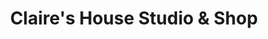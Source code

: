 ---
title: "Claire's House Studio & Shop"
url: /bury-st-edmunds/claires-house-studio-and-shop/
shop: houseware
---